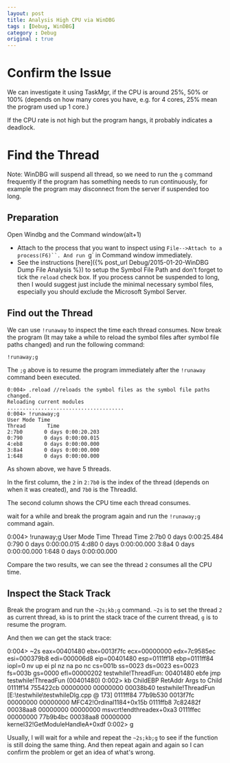 ```yaml
---
layout: post
title: Analysis High CPU via WinDBG
tags : [Debug, WinDBG]
category : Debug
original : true
---
```

# Confirm the Issue

We can investigate it using TaskMgr, if the CPU is around 25%, 50% or 100% (depends on how many cores you have, e.g. for 4 cores, 25% mean the program used up 1 core.)

If the CPU rate is not high but the program hangs, it probably indicates a deadlock.

# Find the Thread

Note: WinDBG will suspend all thread, so we need to run the `g` command frequently if the program has something needs to run continuously, for example the program may disconnect from the server if suspended too long.

## Preparation

Open Windbg and the Command window(alt+1)

- Attach to the process that you want to inspect using `File-->Attach to a process(F6)``. And run `g` in Command window immediately.
- See the instructions [here]({% post_url Debug/2015-01-20-WinDBG Dump File Analysis %}) to setup the Symbol File Path and don't forget to tick the `reload` check box. If you process cannot be suspended to long, then I would suggest just include the minimal necessary symbol files, especially you should exclude the Microsoft Symbol Server.

## Find out the Thread

We can use `!runaway` to inspect the time each thread consumes. Now break the program (It may take a while to reload the symbol files after symbol file paths changed) and run the following command:

    !runaway;g

The `;g` above is to resume the program immediately after the `!runaway` command been executed.

    0:004> .reload //reloads the symbol files as the symbol file paths changed.
    Reloading current modules
    ......................................
    0:004> !runaway;g
    User Mode Time
    Thread       Time
    2:7b0       0 days 0:00:20.203
    0:790       0 days 0:00:00.015
    4:eb8       0 days 0:00:00.000
    3:8a4       0 days 0:00:00.000
    1:648       0 days 0:00:00.000

As shown above, we have 5 threads.

In the first column, the `2` in `2:7b0` is the index of the thread (depends on when it was created), and `7b0` is the ThreadId.

The second column shows the CPU time each thread consumes.

wait for a while and break the program again and run the `!runaway;g` command again.

0:004> !runaway;g
User Mode Time
Thread       Time
2:7b0       0 days 0:00:25.484
0:790       0 days 0:00:00.015
4:d80       0 days 0:00:00.000
3:8a4       0 days 0:00:00.000
1:648       0 days 0:00:00.000

Compare the two results, we can see the thread `2` consumes all the CPU time.

## Inspect the Stack Track

Break the program and run the `~2s;kb;g` command. `~2s` is to set the thread `2` as current thread, `kb` is to print the stack trace of the current thread, `g` is to resume the program.

And then we can get the stack trace:

0:004> ~2s
eax=00401480 ebx=0013f7fc ecx=00000000 edx=7c9585ec esi=000379b8 edi=000006d8
eip=00401480 esp=0111ff18 ebp=0111ff84 iopl=0         nv up ei pl nz na po nc
cs=001b  ss=0023  ds=0023  es=0023  fs=003b  gs=0000             efl=00000202
testwhile!ThreadFun:
00401480 ebfe            jmp     testwhile!ThreadFun (00401480)
0:002> kb
ChildEBP RetAddr  Args to Child
0111ff14 755422cb 00000000 00000000 00038b40 testwhile!ThreadFun [E:\testwhile\testwhileDlg.cpp @ 173]
0111ff84 77b9b530 0013f7fc 00000000 00000000 MFC42!Ordinal1184+0x15b
0111ffb8 7c82482f 00038aa8 00000000 00000000 msvcrt!endthreadex+0xa3
0111ffec 00000000 77b9b4bc 00038aa8 00000000 kernel32!GetModuleHandleA+0xdf
0:002> g

Usually, I will wait for a while and repeat the `~2s;kb;g` to see if the function is still doing the same thing. And then repeat again and again so I can confirm the problem or get an idea of what's wrong.
